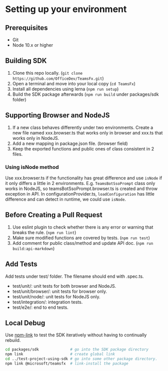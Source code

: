 # Setting up your environment
## Prerequisites
* Git
* Node 10.x or higher
## Building SDK
1. Clone this repo locally. (`git clone https://github.com/OfficeDev/TeamsFx.git`)
2. Open a terminal and move into your local copy (`cd TeamsFx`)
3. Install all dependencies using lerna (`npm run setup`)
4. Build the SDK package afterwards (`npm run build` under packages/sdk folder)

## Supporting Browser and NodeJS
1. If a new class behaves differently under two environments. Create a new file named xxx.browser.ts that works only in browser and xxx.ts that works only in NodeJS.
2. Add a new mapping in package.json file. (browser field)
3. Keep the exported functions and public ones of class consistent in 2 files.
### Using isNode method
Use xxx.browser.ts if the functionality has great difference and use `isNode` if it only differs a little in 2 environments.
E.g. `TeamsBotSsoPrompt` class only works in NodeJS, so teamsBotSsoPrompt.browser.ts is created and throw exception in API.
In configurationProvider.ts, `loadConfiguration` has little difference and can detect in runtime, we could use `isNode`.

## Before Creating a Pull Request
1. Use eslint plugin to check whether there is any error or warning that breaks the rule. (`npm run lint`)
2. Make sure modified functions are covered by tests. (`npm run test`)
3. Add comment for public class/method and update API doc. (`npm run build:api-markdown`)

## Add Tests
Add tests under test/ folder. The filename should end with .spec.ts. 
* test/unit/: unit tests for both browser and NodeJS. 
* test/unit/browser/: unit tests for browser only. 
* test/unit/node/: unit tests for NodeJS only. 
* test/integration/: integration tests.
* test/e2e/: end to end tests.

## Local Debug
Use [npm-link](https://docs.npmjs.com/cli/v7/commands/npm-link) to test the SDK iteratively without having to continually rebuild.
```bash
cd packages/sdk              # go into the SDK package directory
npm link                     # create global link
cd ../test-project-using-sdk # go into some other package directory.
npm link @microsoft/teamsfx  # link-install the package
```
